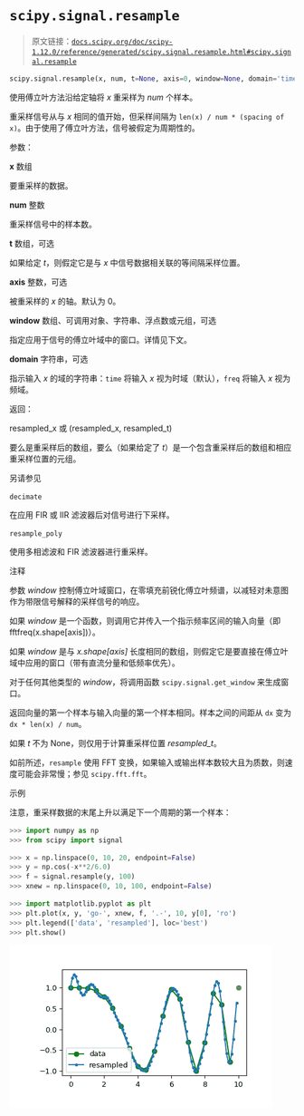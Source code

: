 # `scipy.signal.resample`

> 原文链接：[`docs.scipy.org/doc/scipy-1.12.0/reference/generated/scipy.signal.resample.html#scipy.signal.resample`](https://docs.scipy.org/doc/scipy-1.12.0/reference/generated/scipy.signal.resample.html#scipy.signal.resample)

```py
scipy.signal.resample(x, num, t=None, axis=0, window=None, domain='time')
```

使用傅立叶方法沿给定轴将 *x* 重采样为 *num* 个样本。

重采样信号从与 *x* 相同的值开始，但采样间隔为 `len(x) / num * (spacing of x)`。由于使用了傅立叶方法，信号被假定为周期性的。

参数：

**x** 数组

要重采样的数据。

**num** 整数

重采样信号中的样本数。

**t** 数组，可选

如果给定 *t*，则假定它是与 *x* 中信号数据相关联的等间隔采样位置。

**axis** 整数，可选

被重采样的 *x* 的轴。默认为 0。

**window** 数组、可调用对象、字符串、浮点数或元组，可选

指定应用于信号的傅立叶域中的窗口。详情见下文。

**domain** 字符串，可选

指示输入 *x* 的域的字符串：`time` 将输入 *x* 视为时域（默认），`freq` 将输入 *x* 视为频域。

返回：

resampled_x 或 (resampled_x, resampled_t)

要么是重采样后的数组，要么（如果给定了 *t*）是一个包含重采样后的数组和相应重采样位置的元组。

另请参见

`decimate`

在应用 FIR 或 IIR 滤波器后对信号进行下采样。

`resample_poly`

使用多相滤波和 FIR 滤波器进行重采样。

注释

参数 *window* 控制傅立叶域窗口，在零填充前锐化傅立叶频谱，以减轻对未意图作为带限信号解释的采样信号的响应。

如果 *window* 是一个函数，则调用它并传入一个指示频率区间的输入向量（即 fftfreq(x.shape[axis])）。

如果 *window* 是与 *x.shape[axis]* 长度相同的数组，则假定它是要直接在傅立叶域中应用的窗口（带有直流分量和低频率优先）。

对于任何其他类型的 *window*，将调用函数 `scipy.signal.get_window` 来生成窗口。

返回向量的第一个样本与输入向量的第一个样本相同。样本之间的间距从 `dx` 变为 `dx * len(x) / num`。

如果 *t* 不为 None，则仅用于计算重采样位置 *resampled_t*。

如前所述，`resample` 使用 FFT 变换，如果输入或输出样本数较大且为质数，则速度可能会非常慢；参见 `scipy.fft.fft`。

示例

注意，重采样数据的末尾上升以满足下一个周期的第一个样本：

```py
>>> import numpy as np
>>> from scipy import signal 
```

```py
>>> x = np.linspace(0, 10, 20, endpoint=False)
>>> y = np.cos(-x**2/6.0)
>>> f = signal.resample(y, 100)
>>> xnew = np.linspace(0, 10, 100, endpoint=False) 
```

```py
>>> import matplotlib.pyplot as plt
>>> plt.plot(x, y, 'go-', xnew, f, '.-', 10, y[0], 'ro')
>>> plt.legend(['data', 'resampled'], loc='best')
>>> plt.show() 
```

![../../_images/scipy-signal-resample-1.png](img/c49e4eb58ddfb9fab69ea84d461112c3.png)
